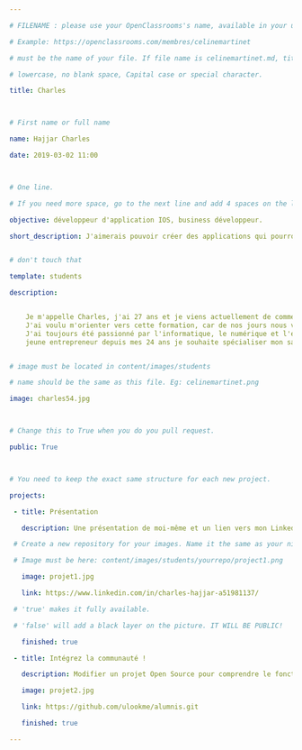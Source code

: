 ```yaml
---

# FILENAME : please use your OpenClassrooms's name, available in your url.

# Example: https://openclassrooms.com/membres/celinemartinet

# must be the name of your file. If file name is celinemartinet.md, title is celinemartinet.

# lowercase, no blank space, Capital case or special character.

title: Charles



# First name or full name

name: Hajjar Charles

date: 2019-03-02 11:00



# One line.

# If you need more space, go to the next line and add 4 spaces on the left, as in 'description'.

objective: développeur d'application IOS, business développeur.

short_description: J'aimerais pouvoir créer des applications qui pourront être utiles pour les personnes dans leurs quotidiens et a entreprendre dans plusieurs domaine de service.


# don't touch that

template: students

description:


    Je m'appelle Charles, j'ai 27 ans et je viens actuellement de commencer le parcour de développeur d'application IOS.
    J'ai voulu m'orienter vers cette formation, car de nos jours nous vivons dans un monde ou le numérique nous entoure.
    J'ai toujours été passionné par l'informatique, le numérique et l'evolution dans ce métier.
    jeune entrepreneur depuis mes 24 ans je souhaite spécialiser mon savoir dans l'univers IOS.


# image must be located in content/images/students

# name should be the same as this file. Eg: celinemartinet.png

image: charles54.jpg



# Change this to True when you do you pull request.

public: True



# You need to keep the exact same structure for each new project.

projects:

 - title: Présentation

   description: Une présentation de moi-même et un lien vers mon LinkedIn.

 # Create a new repository for your images. Name it the same as your nickname and profile picture.

 # Image must be here: content/images/students/yourrepo/project1.png

   image: projet1.jpg

   link: https://www.linkedin.com/in/charles-hajjar-a51981137/

 # 'true' makes it fully available.

 # 'false' will add a black layer on the picture. IT WILL BE PUBLIC!

   finished: true

 - title: Intégrez la communauté !

   description: Modifier un projet Open Source pour comprendre le fonctionnement de Git, de Github et des pull requests.

   image: projet2.jpg

   link: https://github.com/ulookme/alumnis.git

   finished: true

---
```

